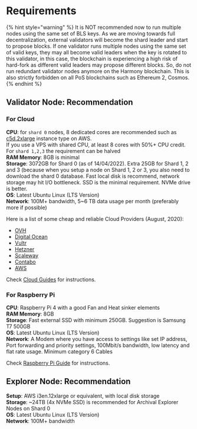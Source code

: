 # Requirements

{% hint style="warning" %}
It is NOT recommended now to run multiple nodes using the same set of BLS keys. As we are moving towards full decentralization, external validators will become the shard leader and start to propose blocks. If one validator runs multiple nodes using the same set of valid keys, they may all become valid leaders when the key is rotated to this validator, in this case, the blockchain is experiencing a high risk of hard-fork as different valid leaders may propose different blocks. So, do not run redundant validator nodes anymore on the Harmony blockchain. This is also strictly forbidden on all PoS blockchains such as Ethereum 2, Cosmos.
{% endhint %}

## Validator Node: Recommendation

### For Cloud

**CPU**: for `shard 0` nodes, 8 dedicated cores are recommended such as [c5d.2xlarge](https://aws.amazon.com/blogs/aws/ec2-instance-update-c5-instances-with-local-nvme-storage-c5d/) instance type on AWS.\
If you use a VPS with shared CPU, at least 8 cores with 50%+ CPU credit.\
For `shard 1,2,3` the requirement can be halved\
**RAM Memory**: 8GB is minimal\
**Storage**: 3072GB for Shard 0 (as of 14/04/2022). Extra 25GB for Shard 1, 2 and 3 (because when you setup a node on Shard 1, 2 or 3, you also need to download the shard 0 database. Fast local disk is recommend, network storage may hit I/O bottleneck. SSD is the minimal requirement. NVMe drive is better.\
**OS**: Latest Ubuntu Linux (LTS Version)\
**Network**: 100M+ bandwidth, 5\~6 TB data usage per month (preferably more if possible)

Here is a list of some cheap and reliable Cloud Providers (August, 2020):

* [OVH](https://www.ovhcloud.com)
* [Digital Ocean](https://www.digitalocean.com)
* [Vultr](https://www.vultr.com)
* [Hetzner](http://hetzner.com)
* [Scaleway](https://www.scaleway.com)
* [Contabo](https://contabo.com)
* [AWS](https://aws.amazon.com)

Check [Cloud Guides](cloud-guides/) for instructions.

### For Raspberry Pi

**CPU**: Raspberry Pi 4 with a good Fan and Heat sinker elements\
**RAM Memory**: 8GB\
**Storage**: Fast external SSD with minimum 250GB. Suggestion is Samsung T7 500GB\
**OS**: Latest Ubuntu Linux (LTS Version)\
**Network**: A Modem where you have access to settings like set IP address, Port forwarding and priority settings, 100Mbit/s bandwidth, low latency and flat rate usage. Minimum category 6 Cables

Check [Raspberry Pi Guide](raspberry-pi-guide.md) for instructions.

## Explorer Node: Recommendation

**Setup**: AWS i3en.12xlarge or equivalent, with local disk storage\
**Storage**: \~24TB (4x NVMe SSD) is recommended for Archival Explorer Nodes on Shard 0\
**OS**: Latest Ubuntu Linux (LTS Version)\
**Network**: 100M+ bandwidth
